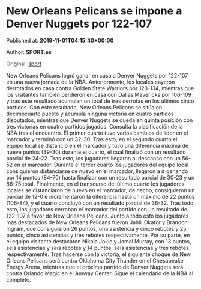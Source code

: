 
# New Orleans Pelicans se impone a Denver Nuggets por 122-107

Published at: **2019-11-01T04:15:40+00:00**

Author: **SPORT.es**

Original: [sport](https://www.sport.es/es/noticias/nba/new-orleans-pelicans-se-impone-a-denver-nuggets-por-122-107-7709921)

New Orleans Pelicans logró ganar en casa a Denver Nuggets por 122-107 en una nueva jornada de la NBA. Anteriormente, los locales cayeron derrotados en casa contra Golden State Warriors por 123-134, mientras que los visitantes también perdieron en casa con Dallas Mavericks por 106-109 y tras este resultado acumulan un total de tres derrotas en los últimos cinco partidos. Con este resultado, New Orleans Pelicans se sitúa en decimocuarto puesto y acumula ninguna victoria en cuatro partidos disputados, mientras que Denver Nuggets se queda en quinta posición con tres victorias en cuatro partidos jugados. Consulta la clasificación de la NBA tras el encuentro.
El primer cuarto tuvo varios cambios de líder en el marcador y terminó con un 32-30. Tras esto, en el segundo cuarto el equipo local se distanció en el marcador y tuvo una diferencia máxima de nueve puntos (39-30) durante el cuarto, el cual finalizó con un resultado parcial de 24-22. Tras esto, los jugadores llegaron al descanso con un 56-52 en el marcador.
Durante el tercer cuarto los jugadores del equipo local consiguieron distanciarse de nuevo en el marcador, llegaron a ir ganando por 14 puntos (84-70) hasta finalizar con un resultado parcial de 30-23 y un 86-75 total. Finalmente, en el transcurso del último cuarto los jugadores locales se distanciaron de nuevo en el marcador, de hecho, consiguieron un parcial de 12-0 e incrementaron la diferencia hasta un máximo de 22 puntos (106-84), y el cuarto concluyó con un resultado parcial de 36-32. Tras todo esto, los jugadores cerraban el marcador del partido con un resultado de 122-107 a favor de New Orleans Pelicans.
Junto a todo esto los jugadores más destacados de New Orleans Pelicans fueron Jahlil Okafor y Brandon Ingram, que consiguieron 26 puntos, una asistencia y cinco rebotes y 25 puntos, cinco asistencias y tres rebotes respectivamente. Por su parte, en el equipo visitante destacaron Nikola Jokic y Jamal Murray, con 13 puntos, seis asistencias y seis rebotes y 14 puntos, seis asistencias y tres rebotes respectivamente.
Tras hacerse con la victoria, el siguiente choque de New Orleans Pelicans será contra Oklahoma City Thunder en el Chesapeake Energy Arena, mientras que el próximo partido de Denver Nuggets será contra Orlando Magic en el Amway Center. Sigue el calendario de la NBA al completo.
